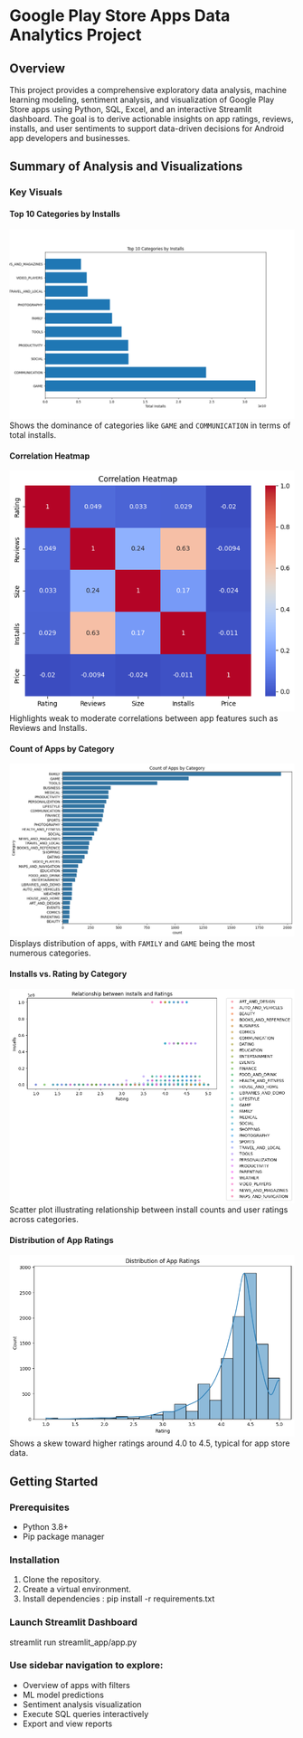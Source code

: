 # Google Play Store Apps Data Analytics Project

## Overview
This project provides a comprehensive exploratory data analysis, machine learning modeling, sentiment analysis, and visualization of Google Play Store apps using Python, SQL, Excel, and an interactive Streamlit dashboard. The goal is to derive actionable insights on app ratings, reviews, installs, and user sentiments to support data-driven decisions for Android app developers and businesses.

## Summary of Analysis and Visualizations

### Key Visuals

#### Top 10 Categories by Installs
![Top 10 Categories by Installs](outputs/top_categories_installs.png)  
Shows the dominance of categories like `GAME` and `COMMUNICATION` in terms of total installs.

#### Correlation Heatmap
![Correlation Heatmap](outputs/heatmap.png)  
Highlights weak to moderate correlations between app features such as Reviews and Installs.

#### Count of Apps by Category
![Count of Apps by Category](outputs/apps_by_category.png)  
Displays distribution of apps, with `FAMILY` and `GAME` being the most numerous categories.

#### Installs vs. Rating by Category
![Installs vs Rating](outputs/installs_vs_rating.png)  
Scatter plot illustrating relationship between install counts and user ratings across categories.

#### Distribution of App Ratings
![Rating Distribution](outputs/rating_distribution.png)  
Shows a skew toward higher ratings around 4.0 to 4.5, typical for app store data.

## Getting Started

### Prerequisites
- Python 3.8+
- Pip package manager

### Installation
1. Clone the repository.
2. Create a virtual environment.
3. Install dependencies : pip install -r requirements.txt

### Launch Streamlit Dashboard

streamlit run streamlit_app/app.py

### Use sidebar navigation to explore:

- Overview of apps with filters
- ML model predictions
- Sentiment analysis visualization
- Execute SQL queries interactively
- Export and view reports

